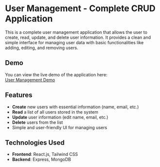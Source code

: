 # User Management - Complete CRUD Application

This is a complete user management application that allows the user to create, read, update, and delete user information. It provides a clean and simple interface for managing user data with basic functionalities like adding, editing, and removing users.

## Demo

You can view the live demo of the application here:  
[User Management Demo](https://user-management-complete-crud-client.vercel.app/)

## Features

- **Create** new users with essential information (name, email, etc.)
- **Read** a list of all users stored in the system
- **Update** user information (edit name, email, etc.)
- **Delete** users from the list
- Simple and user-friendly UI for managing users

## Technologies Used

- **Frontend**: React.js, Tailwind CSS
- **Backend**: Express, MongoDB
